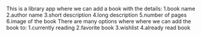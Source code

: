This is a library app where we can add a book with the details:
1.book name
2.author name
3.short description
4.long description
5.number of pages
6.image of the book
There are many options where where we can add the book to:
1.currently reading
2.favorite book
3.wishlist
4.already read book
